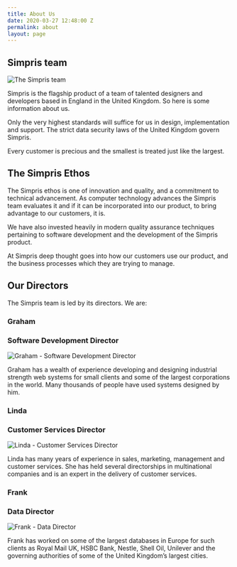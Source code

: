 ```yaml
---
title: About Us
date: 2020-03-27 12:48:00 Z
permalink: about
layout: page
---
```


## Simpris team

![The Simpris team](https://res.cloudinary.com/goodlycode/image/upload/v1585489016/simpris/team.jpg)

Simpris is the flagship product of a team of talented designers and developers based in England in the United Kingdom. So here is some information about us.

Only the very highest standards will suffice for us in design, implementation and support. The strict data security laws of the United Kingdom govern Simpris.

Every customer is precious and the smallest is treated just like the largest.

## The Simpris Ethos
The Simpris ethos is one of innovation and quality, and a commitment to technical advancement. As computer technology advances the Simpris team evaluates it and if it can be incorporated into our product, to bring advantage to our customers, it is.

We have also invested heavily in modern quality assurance techniques pertaining to software development and the development of the Simpris product.

At Simpris deep thought goes into how our customers use our product, and the business processes which they are trying to manage.

## Our Directors
The Simpris team is led by its directors. We are:

### Graham

### Software Development Director

![Graham - Software Development Director](https://res.cloudinary.com/goodlycode/image/upload/v1585489016/simpris/2013-graham-225x300.jpg)

Graham has a wealth of experience developing and designing industrial strength web systems for small clients and some of the largest corporations in the world.
Many thousands of people have used systems designed by
him.

### Linda

### Customer Services Director

![Linda - Customer Services Director](https://res.cloudinary.com/goodlycode/image/upload/v1585489016/simpris/DSC_0090.png)

Linda has many years of experience in sales, marketing, management and customer services. She has held several directorships in multinational companies
and is an expert in the delivery of customer services.

### Frank

### Data Director

![Frank - Data Director](https://res.cloudinary.com/goodlycode/image/upload/v1585489016/simpris/IMG057.jpg)

Frank has worked on some of the largest databases in Europe for such clients as Royal Mail UK, HSBC Bank, Nestle, Shell Oil, Unilever and the governing authorities of some of the United Kingdom’s largest cities.
